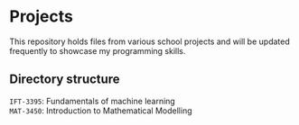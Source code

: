 # Projects

This repository holds files from various school projects and will be updated frequently to showcase my programming skills.

## Directory structure

`IFT-3395`: Fundamentals of machine learning\
`MAT-3450`: Introduction to Mathematical Modelling

